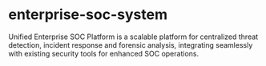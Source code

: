 # enterprise-soc-system
Unified Enterprise SOC Platform is a scalable platform for centralized threat detection, incident response and forensic analysis, integrating seamlessly with existing security tools for enhanced SOC operations.

